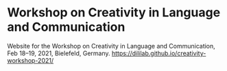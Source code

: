 # Workshop on Creativity in Language and Communication

Website for the Workshop on Creativity in Language and Communication, Feb 18–19, 2021, Bielefeld, Germany. https://dililab.github.io/creativity-workshop-2021/
